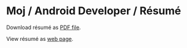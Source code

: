 # Moj / Android Developer / Résumé

Download résumé as [PDF file](https://github.com/MojRoid/RESUME/raw/master/Moj%20Abubakr%20-%20resume.pdf).

View résumé as [web page](https://cdn.rawgit.com/MojRoid/RESUME/e894eb2608015b872ccece212628158f2cabb006/Moj%20Abubakr%20-%20resume.html).
